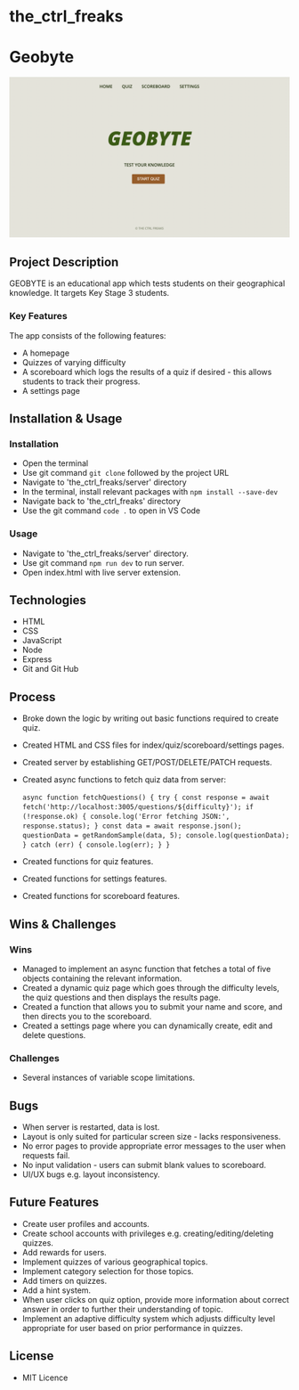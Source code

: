 # the_ctrl_freaks
# Geobyte
![Screenshot of Geobyte quiz homepage](https://raw.githubusercontent.com/ioptyu2/the_ctrl_freaks/dhiviya/Geobyte_ss.png)

## Project Description
GEOBYTE is an educational app which tests students on their geographical knowledge. It targets Key Stage 3 students.

### Key Features
The app consists of the following features:
* A homepage 
* Quizzes of varying difficulty
* A scoreboard which logs the results of a quiz if desired - this allows students to track their progress.
* A settings page

## Installation & Usage

### Installation
* Open the terminal
* Use git command `git clone` followed by the project URL 
* Navigate to 'the_ctrl_freaks/server' directory
* In the terminal, install relevant packages with `npm install --save-dev` 
* Navigate back to 'the_ctrl_freaks' directory
* Use the git command `code .` to open in VS Code

### Usage
* Navigate to 'the_ctrl_freaks/server' directory.
* Use git command `npm run dev` to run server.
* Open index.html with live server extension.

## Technologies
* HTML
* CSS
* JavaScript
* Node
* Express
* Git and Git Hub

## Process
* Broke down the logic by writing out basic functions required to create quiz.
* Created HTML and CSS files for index/quiz/scoreboard/settings pages.
* Created server by establishing GET/POST/DELETE/PATCH requests.
* Created async functions to fetch quiz data from server:
    
    `async function fetchQuestions() {
    try {
        const response = await fetch('http://localhost:3005/questions/${difficulty}');
        if (!response.ok) {
            console.log('Error fetching JSON:', response.status);
        }
        const data = await response.json();
        questionData = getRandomSample(data, 5);
        console.log(questionData);
    } catch (err) {
        console.log(err);
    }
}`

* Created functions for quiz features. 
* Created functions for settings features.
* Created functions for scoreboard features.

## Wins & Challenges

### Wins
* Managed to implement an async function that fetches a total of five objects containing the relevant information.
* Created a dynamic quiz page which goes through the difficulty levels, the quiz questions and then displays the results page.
* Created a function that allows you to submit your name and score, and then directs you to the scoreboard.
* Created a settings page where you can dynamically create, edit and delete questions.

### Challenges
* Several instances of variable scope limitations.

## Bugs
* When server is restarted, data is lost.
* Layout is only suited for particular screen size - lacks responsiveness.
* No error pages to provide appropriate error messages to the user when requests fail.
* No input validation - users can submit blank values to scoreboard.
* UI/UX bugs e.g. layout inconsistency.

## Future Features
* Create user profiles and accounts.
* Create school accounts with privileges e.g. creating/editing/deleting quizzes.
* Add rewards for users.
* Implement quizzes of various geographical topics.
* Implement category selection for those topics. 
* Add timers on quizzes. 
* Add a hint system.
* When user clicks on quiz option, provide more information about correct answer in order to further their understanding of topic.
* Implement an adaptive difficulty system which adjusts difficulty level appropriate for user based on prior performance in quizzes.

## License
* MIT Licence


